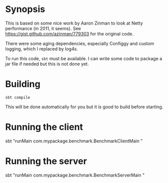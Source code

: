 # Synopsis

This is based on some nice work by Aaron Zinman to look at Netty performance (in 2011, it seems). See  https://gist.github.com/azinman/779303 for the original code.

There were some aging dependencies, especially Configgy and custom logging, which I replaced by log4s.

To run this code, `sbt` must be available. I can write some code to package a jar file if needed but this is not done yet.


# Building

```
sbt compile
```

This will be done automatically for you but it is good to build before starting.

# Running the client

sbt "runMain com.mypackage.benchmark.BenchmarkClientMain <server hostname> <server port> <number of connections>"

# Running the server

sbt "runMain com.mypackage.benchmark.BenchmarkServerMain <port to listen on>"


